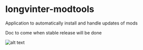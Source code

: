 # longvinter-modtools
Application to automatically install and handle updates of mods

Doc to come when stable release will be done

![alt text](https://github.com/tsukasaroot/longvinter-modtools/blob/master/readme-pics/img.png?raw=true)
